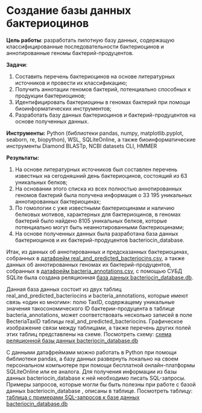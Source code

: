 # Создание базы данных бактериоцинов


 **Цель	работы**:	разработать	пилотную	базу	данных,	содержащую	классифицированные
 последовательности	бактериоцинов	и	аннотированные	геномы	бактерий-продуцентов.
 
 **Задачи**:
 1.	Составить	перечень	бактериоцинов	на	основе	литературных	источников	и	провести	их
 классификацию;
 2.	Получить	аннотации	геномов	бактерий,	потенциально	способных	к	продукции
 бактериоцинов;
 3.	Идентифицировать	бактериоцины	в	геномах	бактерий	при	помощи	биоинформатических
 инструментов;
 4.	Разработать	базу	данных	бактериоцинов	и	бактерий-продуцентов	на	основе	полученных
 данных.

**Инструменты:** Python (библиотеки pandas, numpy, matplotlib.pyplot, seaborn, re, biopython), WSL, SQLiteOnline, а также биоинформатические инструменты Diamond BLASTp, NCBI datasets CLI, HMMER 

**Результаты:**

1. На основе литературных источников был составлен перечень известных на сегодняшний день бактериоцинов, состоящий из 63 уникальных белков;
2. На основании этого списка из всех полностью аннотированных геномов бактерий была получена информация о 33 195 уникальных аннотированных бактериоцинах;
3. По гомологии с уже известными бактериоцинами и наличию белковых мотивов, характерных для бактериоцинов, в геномах бактерий было найдено 8105 уникальных белков, которые потенциально могут быть неаннотированными бактериоцинами;
4. На основе полученных данных была разработана база данных бактериоцинов и их бактерий-продуцентов bacteriocin_database.


Итак, из данных об аннотированных и предсказанных бактериоцинах, собранных в [датафрейм real_and_predicted_bacteriocins.csv](real_and_predicted_bacteriocins.csv), а также данных об аннотированных геномах их бактерий-продуцентов, собранных в [датафрейм bacteria_annotations.csv](bacteria_annotations.csv), с помощью СУБД SQLite была создана реляционная [база данных bacteriocin_database.db](bacteriocin_database.db).

Данная база данных состоит из двух таблиц real_and_predicted_bacteriocins и bacteria_annotations, которые имеют связь «один ко многим»: полю TaxID, содержащему уникальные значения такосономического ID бактерии-продуцента в таблице bacteria_annotations, может соответствовать несколько записей в поле BecteriaTaxID таблицы real_and_predicted_bacteriocins. Графическое изображение связи между таблицами, а также перечень других полей этих таблиц представлены на схеме. Посмотреть схему: [схема реляционной базы данных bacteriocin_database.db]()



С данными датафреймами можно работать в Python при помощи библиотеки pandas, а базу данных развернуть локально на своем персональном компьютере при помощи бесплатной онлайн-платформы SQLiteOnline или ее аналога. Для получения информации из базы данных bacteriocin_database к ней необходимо писать SQL-запросы. Примеры запросов, которые могли бы быть полезны при работе с базой данных bacteriocin_database , описаны в таблице. Посмотреть таблицу: [таблица с примерами SQL-запросов к базе данных bacteriocin_database.db]()

